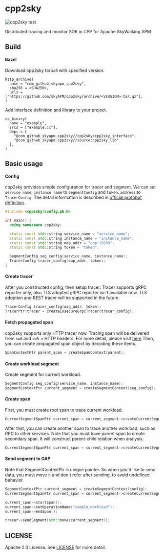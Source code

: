 # cpp2sky

![cpp2sky test](https://github.com/SkyAPM/cpp2sky/workflows/cpp2sky%20test/badge.svg)

Distributed tracing and monitor SDK in CPP for Apache SkyWalking APM

## Build

#### Bazel

Download cpp2sky tarball with specified version.

```
http_archive(
  name = "com_github_skyapm_cpp2sky",
  sha256 = <SHA256>,
  urls = ["https://github.com/skyAPM/cpp2sky/archive/<VERSION>.tar.gz"],
)
```

Add interface definition and library to your project.

```
cc_binary(
  name = "example",
  srcs = ["example.cc"],
  deps = [
    "@com_github_skyapm_cpp2sky//cpp2sky:cpp2sky_interface",
    "@com_github_skyapm_cpp2sky//source:cpp2sky_lib"
  ],
)
```

## Basic usage

#### Config

cpp2sky provides simple configuration for tracer and segment. We can set `service name`, `instance name` to `SegmentConfig` and `token`. `address` to `TracerConfig`.
The detail information is described in [official protobuf definition](https://github.com/apache/skywalking-data-collect-protocol/blob/master/language-agent/Tracing.proto#L57-L67).

```cpp
#include <cpp2sky/config.pb.h>

int main() {
  using namespace cpp2sky;

  static const std::string service_name = "service_name";
  static const std::string instance_name = "instance_name";
  static const std::string oap_addr = "oap:12800";
  static const std::string token = "token";

  SegmentConfig seg_config(service_name, instance_name);
  TracerConfig tracer_config(oap_addr, token);
}
```

#### Create tracer

After you constructed config, then setup tracer. Tracer supports gRPC reporter only, also TLS adopted gRPC reporter isn't available now.
TLS adoption and REST tracer will be supported in the future.

```cpp
TracerConfig tracer_config(oap_addr, token);
TracerPtr tracer = createInsecureGrpcTracer(tracer_config);
```

#### Fetch propagated span

cpp2sky supports only HTTP tracer now.
Tracing span will be delivered from `sw8` and `sw8-x` HTTP headers. For more detail, please visit [here](https://github.com/apache/skywalking/blob/08781b41a8255bcceebb3287364c81745a04bec6/docs/en/protocols/Skywalking-Cross-Process-Propagation-Headers-Protocol-v3.md)
Then, you can create propagated span object by decoding these items.

```cpp
SpanContextPtr parent_span = createSpanContext(parent);
```

#### Create workload segment

Create segment for current workload.

```cpp
SegmentConfig seg_config(service_name, instance_name);
SegmentContextPtr current_segment = createSegmentContext(seg_config);
```

#### Create span

First, you must create root span to trace current workload.

```cpp
CurrentSegmentSpanPtr current_span = current_segment->createCurrentSegmentRootSpan();
```

After that, you can create another span to trace another workload, such as RPC to other services.
Note that you must have parent span to create secondary span. It will construct parent-child relation when analysis.

```cpp
CurrentSegmentSpanPtr current_span = current_segment->createCurrentSegmentSpan(current_span);
```

#### Send segment to OAP

Note that SegmentContextPtr is unique pointer. So when you'd like to send data, you must move it and don't refer after sending,
to avoid undefined behavior.

```cpp
SegmentContextPtr current_segment = createSegmentContext(config);
CurrentSegmentSpanPtr current_span = current_segment->createCurrentSegmentRootSpan();

current_span->startSpan();
current_span->setOperationName("sample_workload");
current_span->endSpan();

tracer->sendSegment(std::move(current_segment));
```

## LICENSE

Apache 2.0 License. See [LICENSE](https://github.com/SkyAPM/cpp2sky/blob/main/LICENSE) for more detail.
